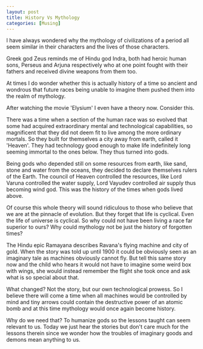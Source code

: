 ```yaml
---
layout: post  
title: History Vs Mythology  
categories: [Musing]  
---
```


I have always wondered why the mythology of civilizations of a period all seem similar in 
their characters and the lives of those characters.  

Greek god Zeus reminds me of Hindu god Indra, both had heroic human sons, Perseus and Arjuna 
respectively who at one point fought with their fathers and received divine weapons from them 
too.  

At times I do wonder whether this is actually history of a time so ancient and wondrous that 
future races being unable to imagine them pushed them into the realm of mythology.

After watching the movie 'Elysium' I even have a theory now. Consider this.  

There was a time when a section of the human race was so evolved that some had acquired 
extraordinary mental and technological capabilities, so magnificent that they did not deem 
fit to live among the more ordinary mortals. So they built for themselves a city away from 
earth, called it 'Heaven'. They had technology  good enough to make life indefinitely long 
seeming immortal to the ones below. They thus turned into gods.

Being gods who depended still on some resources from earth, like sand, stone and water from the
oceans, they decided to declare themselves rulers of the Earth. The council of Heaven 
controlled the resources, like Lord Varuna controlled the water supply, Lord Vayudev 
controlled air supply thus becoming wind god. This was the history of the times when gods 
lived above.  

Of course this whole theory will sound ridiculous to those who believe that we are at the
pinnacle of evolution. But they forget that life is cyclical. Even the life of universe is 
cyclical. So why could not have been living a race far superior to ours? Why could mythology 
not be just the history of forgotten times?  

The Hindu epic Ramayana describes Ravana's flying machine and city of gold. When the story was 
told up until 1900 it could be obviously seen as an imaginary tale as machines obviously cannot 
fly. But tell this same story now and the child who hears it would not have to imagine some 
weird box with wings, she would instead remember the flight she took once and ask what is so
special about that.  

What changed? Not the story, but our own technological prowess. So I believe there will come 
a time when all machines would be controlled by mind and tiny arrows could contain the 
destructive power of an atomic bomb and at this time mythology would once again become history.  

Why do we need that? To humanize gods so the lessons taught can seem relevant to us. Today we 
just hear the stories but don't care much for the lessons therein since we wonder how the 
troubles of imaginary goods and demons mean anything to us.